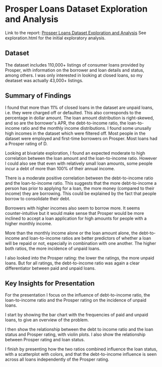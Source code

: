 # Prosper Loans Dataset Exploration and Analysis

Link to the report: [Prosper Loans Dataset Exploration and Analysis](https://adogb.github.io/prosper-loans/)
See exploration.html for the initial exploratory analysis.

## Dataset

The dataset includes 110,000+ listings of consumer loans provided by Prosper, with information on the borrower and loan details and status, among others. I was only interested in looking at closed loans, so my deataset was actually 43,000+ listings.


## Summary of Findings

I found that more than 11% of closed loans in the dataset are unpaid loans, i.e. they were charged off or defaulted. This also corresponds to the percentage in dollar amount. The loan amount distribution is right-skewed, and so are the borrower's APR, the debt-to-income ratio, the loan-to-income ratio and the monthly income distributions. I found some unusally high incomes in the dataset which were filtered off. Most people in the dataset were employed and first-time borrowers on Prosper.
Most loans had a Prosper rating of D.

Looking at bivariate exploration, I found an expected moderate to high correlation between the loan amount and the loan-to-income ratio. However I could also see that even with relatively small loan amounts, some people incur a debt of more than 100% of their annual income.

There is a moderate positive correlation between the debt-to-income ratio and the loan-to-income ratio. This suggests that the more debt-to-income a person has prior to applying for a loan, the more money (compared to their income) they are borrowing. This could be explained by the fact that people borrow to consolidate their debt.

Borrowers with higher incomes also seem to borrow more. It seems counter-intuitive but it would make sense that Prosper would be more inclined to accept a loan application for high amounts for people with a higher monthly income.

More than the monthly income alone or the loan amount alone, the debt-to-income and loan-to-income ratios are better predictors of whether a loan will be repaid or not, especially in combination with one another. The higher both ratios, the more incidence of unpaid loans.

I also looked into the Prosper rating: the lower the ratings, the more unpaid loans. But for all ratings, the debt-to-income ratio was again a clear differentiator between paid and unpaid loans.

## Key Insights for Presentation

For the presentation I focus on the influence of debt-to-income ratio, the loan-to-income ratio and the Prosper rating on the incidence of unpaid loans.

I start by showing the bar chart with the frequencies of paid and unpaid loans, to give an overview of the problem.

I then show the relationship between the debt to income ratio and the loan status and Prosper rating, with violin plots. I also show the relationship between Prosper rating and loan status.

I finish by presenting how the two ratios combined influence the loan status, with a scatterplot with colors, and that the debt-to-income influence is seen across all loans independently of the Prosper rating.